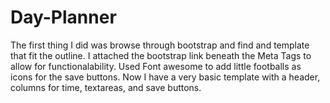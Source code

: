 # Day-Planner

The first thing I did was browse through bootstrap and find and template that fit the outline.
I attached the bootstrap link beneath the Meta Tags to allow for functionalability.
Used Font awesome to add little footballs as icons for the save buttons. 
Now I have a very basic template with a header, columns for time, textareas, and save buttons.


